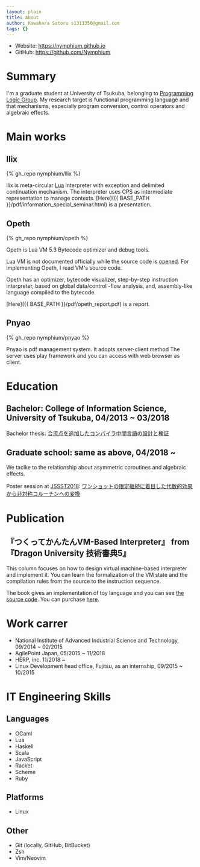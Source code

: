 ```yaml
---
layout: plain
title: About
author: Kawahara Satoru s1311350@gmail.com
tags: {}
---
```


- Website: https://nymphium.github.io
- GitHub: https://github.com/Nymphium

# Summary
I'm a graduate student at University of Tsukuba, belonging to [Programming Logic Group](http://logic.cs.tsukuba.ac.jp).
My research target is functional programming language and that mechanisms, especially program conversion, control operators and algebraic effects.

# Main works
## llix
{% gh_repo nymphium/llix %}

llix is meta-circular [Lua](https://lua.org) interpreter with exception and delimited continuation mechanism.
The interpreter uses CPS as intermediate representation to manage contexts.
[Here]({{ BASE_PATH }}/pdf/information_special_seminar.html) is a presentation.

## Opeth
{% gh_repo nymphium/opeth %}

Opeth is Lua VM 5.3 Bytecode optimizer and debug tools.

Lua VM is not documented officially while the source code is [opened](https://github.com/lua/lua).
For implementing Opeth, I read VM's source code.

Opeth has an optimizer, bytecode visualizer, step-by-step instruction interpreter, based on global data/control -flow analysis, and, assembly-like language compiled to the bytecode.

[Here]({{ BASE_PATH }}/pdf/opeth_report.pdf) is a report.

## Pnyao
{% gh_repo nymphium/pnyao %}

Pnyao is pdf management system.
It adopts server-client method 
The server uses play framework and you can access with web browser as client.

# Education
## Bachelor: College of Information Science, University of Tsukuba, 04/2013 ~ 03/2018 
Bachelor thesis: [合流点を追加したコンパイラ中間言語の設計と検証](http://logic.cs.tsukuba.ac.jp/~sat/pdf/bachelor_thesis.pdf)

## Graduate school: same as above, 04/2018 ~
We taclke to the relationship about asymmetric coroutines and algebraic effects.

Poster session at [JSSST2018](https://jssst2018.wordpress.com/): [ワンショットの限定継続に着目した代数的効果から非対称コルーチンへの変換](http://logic.cs.tsukuba.ac.jp/~sat/pdf/jssst2018.pdf)

# Publication
## 『つくってかんたんVM-Based Interpreter』 from 『Dragon University 技術書典5』
This column focuses on how to design virtual machine-based interpreter and implement it.
You can learn the formalization of the VM state and the compilation rules from the source to the instruction sequence.

The book gives an implementation of toy language and you can see [the source code](https://github.com/Nymphium/techbookfest5-toylang).
You can purchase [here](https://dragonuniversity.booth.pm/items/1055860).

# Work carrer
- National Institute of Advanced Industrial Science and Technology, 09/2014 ~ 02/2015
- AgilePoint Japan, 05/2015 ~ 11/2018
- HERP, inc. 11/2018 ~
- Linux Development head office, Fujitsu, as an internship, 09/2015 ~ 10/2015

# IT Engineering Skills
## Languages
- OCaml
- Lua
- Haskell
- Scala
- JavaScript
- Racket
- Scheme
- Ruby

## Platforms
- Linux

## Other
- Git (locally, GitHub, BitBucket)
- Zsh
- Vim/Neovim

